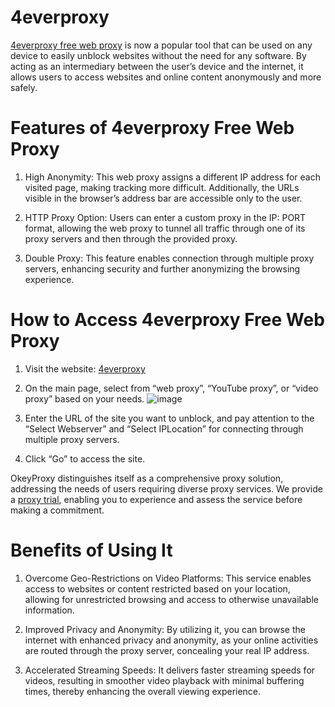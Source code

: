 # 4everproxy
[4everproxy free web proxy](https://www.okeyproxy.com/proxy/4everproxy-free-web-proxy-for-unblocking/) is now a popular tool that can be used on any device to easily unblock websites without the need for any software. By acting as an intermediary between the user’s device and the internet, it allows users to access websites and online content anonymously and more safely. 

# Features of 4everproxy Free Web Proxy

1. High Anonymity: This web proxy assigns a different IP address for each visited page, making tracking more difficult. Additionally, the URLs visible in the browser’s address bar are accessible only to the user.

2. HTTP Proxy Option: Users can enter a custom proxy in the IP: PORT format, allowing the web proxy to tunnel all traffic through one of its proxy servers and then through the provided proxy.

3. Double Proxy: This feature enables connection through multiple proxy servers, enhancing security and further anonymizing the browsing experience.

# How to Access 4everproxy Free Web Proxy

1. Visit the website: [4everproxy](https://www.4everproxy.com/)

2. On the main page, select from “web proxy”, “YouTube proxy”, or “video proxy” based on your needs.
![image](https://github.com/okeyproxy2/4everproxy/assets/155126786/e1df7715-59ef-4e90-9012-4207f91875a3)

3. Enter the URL of the site you want to unblock, and pay attention to the “Select Webserver” and “Select IPLocation” for connecting through multiple proxy servers.

4. Click “Go” to access the site.

OkeyProxy distinguishes itself as a comprehensive proxy solution, addressing the needs of users requiring diverse proxy services. We provide a [proxy trial](https://www.okeyproxy.com/proxy/free-trial-of-residential-proxies/), enabling you to experience and assess the service before making a commitment.

# Benefits of Using It

1. Overcome Geo-Restrictions on Video Platforms: This service enables access to websites or content restricted based on your location, allowing for unrestricted browsing and access to otherwise unavailable information.

2. Improved Privacy and Anonymity: By utilizing it, you can browse the internet with enhanced privacy and anonymity, as your online activities are routed through the proxy server, concealing your real IP address.

3. Accelerated Streaming Speeds: It delivers faster streaming speeds for videos, resulting in smoother video playback with minimal buffering times, thereby enhancing the overall viewing experience.
